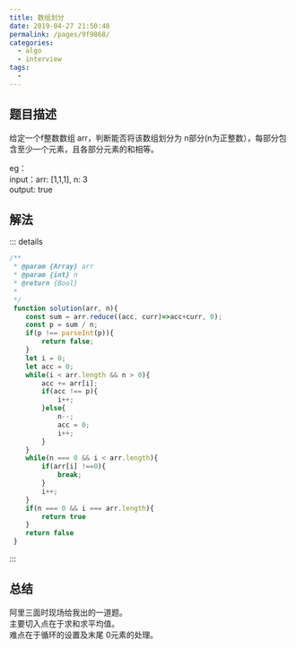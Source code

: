 ```yaml
---
title: 数组划分
date: 2019-04-27 21:50:48
permalink: /pages/9f9868/
categories: 
  - algo
  - interview
tags: 
  - 
---
```


## 题目描述
给定一个f整数数组 arr，判断能否将该数组划分为 n部分(n为正整数），每部分包含至少一个元素，且各部分元素的和相等。

eg：  
input：arr: [1,1,1], n: 3  
output: true

## 解法
::: details
```js
/**
 * @param {Array} arr
 * @param {int} n
 * @return {Bool}
 * 
 */
 function solution(arr, n){
	const sum = arr.reduce((acc, curr)=>acc+curr, 0);
	const p = sum / n;
	if(p !== parseInt(p)){
		return false;
	}
	let i = 0;
	let acc = 0;
	while(i < arr.length && n > 0){
		acc += arr[i];
		if(acc !== p){
			i++;
		}else{
			n--;
			acc = 0;
			i++;
		}
	}
    while(n === 0 && i < arr.length){
		if(arr[i] !==0){
			break;
		}
		i++;
	}
	if(n === 0 && i === arr.length){
		return true
	}
	return false
 }
```
:::

## 总结
阿里三面时现场给我出的一道题。  
主要切入点在于求和求平均值。  
难点在于循环的设置及末尾 0元素的处理。
